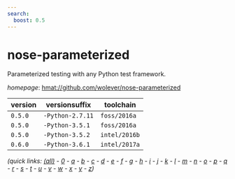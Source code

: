 ```yaml
---
search:
  boost: 0.5
---
```

# nose-parameterized

Parameterized testing with any Python test framework.

*homepage*: <hmat://github.com/wolever/nose-parameterized>

version | versionsuffix | toolchain
--------|---------------|----------
``0.5.0`` | ``-Python-2.7.11`` | ``foss/2016a``
``0.5.0`` | ``-Python-3.5.1`` | ``foss/2016a``
``0.5.0`` | ``-Python-3.5.2`` | ``intel/2016b``
``0.6.0`` | ``-Python-3.6.1`` | ``intel/2017a``


*(quick links: [(all)](../index.md) - [0](../0/index.md) - [a](../a/index.md) - [b](../b/index.md) - [c](../c/index.md) - [d](../d/index.md) - [e](../e/index.md) - [f](../f/index.md) - [g](../g/index.md) - [h](../h/index.md) - [i](../i/index.md) - [j](../j/index.md) - [k](../k/index.md) - [l](../l/index.md) - [m](../m/index.md) - [n](../n/index.md) - [o](../o/index.md) - [p](../p/index.md) - [q](../q/index.md) - [r](../r/index.md) - [s](../s/index.md) - [t](../t/index.md) - [u](../u/index.md) - [v](../v/index.md) - [w](../w/index.md) - [x](../x/index.md) - [y](../y/index.md) - [z](../z/index.md))*


